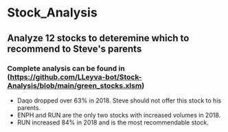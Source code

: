 # Stock_Analysis

## Analyze 12 stocks to deteremine which to recommend to Steve's parents

### Complete analysis can be found in (https://github.com/LLeyva-bot/Stock-Analysis/blob/main/green_stocks.xlsm)

- Daqo dropped over 63% in 2018.  Steve should not offer this stock to his parents.
- ENPH and RUN are the only two stocks with increased volumes in 2018.
- RUN increased 84% in 2018 and is the most recommendable stock.
